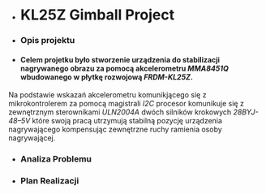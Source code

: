 * # KL25Z Gimball Project
 * ### Opis projektu
  * #### Celem projetku było stworzenie urządzenia do stabilizacji nagrywanego obrazu za pomocą akcelerometru *MMA8451Q* wbudowanego w płytkę rozwojową *FRDM-KL25Z*.
  Na podstawie wskazań akcelerometru komunikjącego się z mikrokontrolerem za pomocą magistrali *I2C* procesor komunikuje się z zewnętrznym sterownikami *ULN2004A* dwóch silników krokowych *28BYJ-48–5V* które swoją pracą utrzymują stabilną pozycję urządzenia nagrywającego  kompensując zewnętrzne ruchy ramienia osoby nagrywającej.
 * ### Analiza Problemu
 * ### Plan Realizacji

